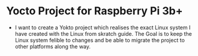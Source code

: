 # Yocto Project for Raspberry Pi 3b+

* I want to create a Yokto project which realises the exact Linux system I have created with the Linux from skratch guide. The Goal is to keep the Linux system felible to changes and be able to migrate the project to other platforms along the way.




